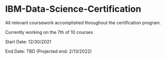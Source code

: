 # IBM-Data-Science-Certification
All relevant coursework accomplished throughout the certification program.

Currently working on the 7th of 10 courses

Start Date: 12/30/2021

End Date: TBD (Projected end: 2/13/2022)
